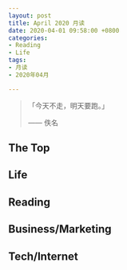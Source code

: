 ```yaml
---
layout: post
title: April 2020 月读
date: 2020-04-01 09:58:00 +0800
categories:
- Reading
- Life
tags:
- 月读
- 2020年04月

---
```


<blockquote class="blockquote-center">
<p>「今天不走，明天要跑。」</p>
<p>—— 佚名</p>
</blockquote>

## The Top




## Life


## Reading


## Business/Marketing



## Tech/Internet




